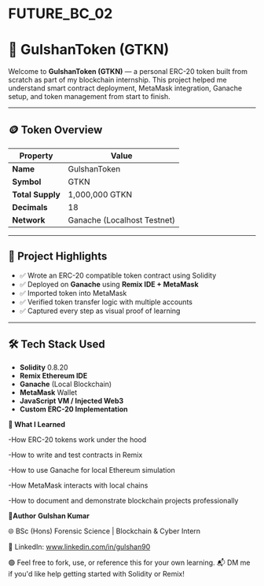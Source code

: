 # FUTURE_BC_02

# 💠 GulshanToken (GTKN)

Welcome to **GulshanToken (GTKN)** — a personal ERC-20 token built from scratch as part of my blockchain internship. This project helped me understand smart contract deployment, MetaMask integration, Ganache setup, and token management from start to finish.

---

## 🪙 Token Overview

| Property        | Value                        |
|----------------|------------------------------|
| **Name**        | GulshanToken                 |
| **Symbol**      | GTKN                         |
| **Total Supply**| 1,000,000 GTKN               |
| **Decimals**    | 18                           |
| **Network**     | Ganache (Localhost Testnet)  |

---

## 🚀 Project Highlights

- ✅ Wrote an ERC-20 compatible token contract using Solidity
- ✅ Deployed on **Ganache** using **Remix IDE + MetaMask**
- ✅ Imported token into MetaMask
- ✅ Verified token transfer logic with multiple accounts
- ✅ Captured every step as visual proof of learning

---

## 🛠 Tech Stack Used

- **Solidity** 0.8.20
- **Remix Ethereum IDE**
- **Ganache** (Local Blockchain)
- **MetaMask** Wallet
- **JavaScript VM / Injected Web3**
- **Custom ERC-20 Implementation**

**🧠 What I Learned**

-How ERC-20 tokens work under the hood

-How to write and test contracts in Remix

-How to use Ganache for local Ethereum simulation

-How MetaMask interacts with local chains

-How to document and demonstrate blockchain projects professionally

**📎Author**
**Gulshan Kumar**

🌐 BSc (Hons) Forensic Science | Blockchain & Cyber Intern

🔗 LinkedIn: www.linkedin.com/in/gulshan90


🟢 Feel free to fork, use, or reference this for your own learning.
📬 DM me if you'd like help getting started with Solidity or Remix!
